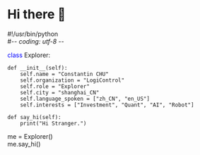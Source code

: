 # Hi there 👋

#!/usr/bin/python  
#-*- coding: utf-8 -*-  

<span style="color: blue">class</span> Explorer:   

    def __init__(self):
        self.name = "Constantin CHU"
        self.organization = "LogiControl"
        self.role = "Explorer"
        self.city = "shanghai_CN"
        self.language_spoken = ["zh_CN", "en_US"]
        self.interests = ["Investment", "Quant", "AI", "Robot"]  
        
    def say_hi(self):
        print("Hi Stranger.")  
        
me = Explorer()  
me.say_hi()
